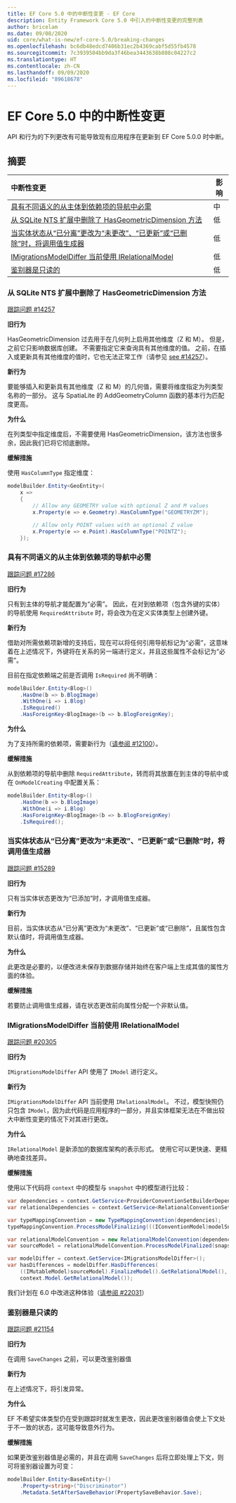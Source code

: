 ```yaml
---
title: EF Core 5.0 中的中断性变更 - EF Core
description: Entity Framework Core 5.0 中引入的中断性变更的完整列表
author: bricelam
ms.date: 09/08/2020
uid: core/what-is-new/ef-core-5.0/breaking-changes
ms.openlocfilehash: bc6db48edcd7406b31ec2b4369cabf5d55fb4578
ms.sourcegitcommit: 7c3939504bb9da3f46bea3443638b808c04227c2
ms.translationtype: HT
ms.contentlocale: zh-CN
ms.lasthandoff: 09/09/2020
ms.locfileid: "89618678"
---
```

# <a name="breaking-changes-in-ef-core-50"></a>EF Core 5.0 中的中断性变更

API 和行为的下列更改有可能导致现有应用程序在更新到 EF Core 5.0.0 时中断。

## <a name="summary"></a>摘要

| **中断性变更**                                                                                                                   | **影响** |
|:--------------------------------------------------------------------------------------------------------------------------------------|------------|
| [具有不同语义的从主体到依赖项的导航中必需](#required-dependent)                                 | 中     |
| [从 SQLite NTS 扩展中删除了 HasGeometricDimension 方法](#geometric-sqlite)                                                   | 低        |
| [当实体状态从“已分离”更改为“未更改”、“已更新”或“已删除”时，将调用值生成器](#non-added-generation)  | 低        |
| [IMigrationsModelDiffer 当前使用 IRelationalModel](#relational-model)                                                                 | 低        |
| [鉴别器是只读的](#read-only-discriminators)                                                                             | 低        |

<a name="geometric-sqlite"></a>
### <a name="removed-hasgeometricdimension-method-from-sqlite-nts-extension"></a>从 SQLite NTS 扩展中删除了 HasGeometricDimension 方法

[跟踪问题 #14257](https://github.com/aspnet/EntityFrameworkCore/issues/14257)

**旧行为**

HasGeometricDimension 过去用于在几何列上启用其他维度（Z 和 M）。 但是，之前它只影响数据库创建。 不需要指定它来查询具有其他维度的值。 之前，在插入或更新具有其他维度的值时，它也无法正常工作（请参见 [see #14257](https://github.com/aspnet/EntityFrameworkCore/issues/14257)）。

**新行为**

要能够插入和更新具有其他维度（Z 和 M）的几何值，需要将维度指定为列类型名称的一部分。 这与 SpatiaLite 的 AddGeometryColumn 函数的基本行为匹配度更高。

**为什么**

在列类型中指定维度后，不需要使用 HasGeometricDimension，该方法也很多余，因此我们已将它彻底删除。

**缓解措施**

使用 `HasColumnType` 指定维度：

```cs
modelBuilder.Entity<GeoEntity>(
    x =>
    {
        // Allow any GEOMETRY value with optional Z and M values
        x.Property(e => e.Geometry).HasColumnType("GEOMETRYZM");

        // Allow only POINT values with an optional Z value
        x.Property(e => e.Point).HasColumnType("POINTZ");
    });
```

<a name="required-dependent"></a>
### <a name="required-on-the-navigation-from-principal-to-dependent-has-different-semantics"></a>具有不同语义的从主体到依赖项的导航中必需

[跟踪问题 #17286](https://github.com/aspnet/EntityFrameworkCore/issues/17286)

**旧行为**

只有到主体的导航才能配置为“必需”。 因此，在对到依赖项（包含外键的实体）的导航使用 `RequiredAttribute` 时，将会改为在定义实体类型上创建外键。

**新行为**

借助对所需依赖项新增的支持后，现在可以将任何引用导航标记为“必需”，这意味着在上述情况下，外键将在关系的另一端进行定义，并且这些属性不会标记为“必需”。

目前在指定依赖端之前是否调用 `IsRequired` 尚不明确：

```cs
modelBuilder.Entity<Blog>()
    .HasOne(b => b.BlogImage)
    .WithOne(i => i.Blog)
    .IsRequired()
    .HasForeignKey<BlogImage>(b => b.BlogForeignKey);
```

**为什么**

为了支持所需的依赖项，需要新行为（[请参阅 #12100](https://github.com/dotnet/efcore/issues/12100)）。

**缓解措施**

从到依赖项的导航中删除 `RequiredAttribute`，转而将其放置在到主体的导航中或在 `OnModelCreating` 中配置关系：

```cs
modelBuilder.Entity<Blog>()
    .HasOne(b => b.BlogImage)
    .WithOne(i => i.Blog)
    .HasForeignKey<BlogImage>(b => b.BlogForeignKey)
    .IsRequired();
```

<a name="non-added-generation"></a>
### <a name="value-generators-are-called-when-the-entity-state-is-changed-from-detached-to-unchanged-updated-or-deleted"></a>当实体状态从“已分离”更改为“未更改”、“已更新”或“已删除”时，将调用值生成器

[跟踪问题 #15289](https://github.com/aspnet/EntityFrameworkCore/issues/15289)

**旧行为**

只有当实体状态更改为“已添加”时，才调用值生成器。

**新行为**

目前，当实体状态从“已分离”更改为“未更改”、“已更新”或“已删除”，且属性包含默认值时，将调用值生成器。

**为什么**

此更改是必要的，以便改进未保存到数据存储并始终在客户端上生成其值的属性方面的体验。

**缓解措施**

若要防止调用值生成器，请在状态更改前向属性分配一个非默认值。

<a name="relational-model"></a>
### <a name="imigrationsmodeldiffer-now-uses-irelationalmodel"></a>IMigrationsModelDiffer 当前使用 IRelationalModel

[跟踪问题 #20305](https://github.com/aspnet/EntityFrameworkCore/issues/20305)

**旧行为**

`IMigrationsModelDiffer` API 使用了 `IModel` 进行定义。

**新行为**

`IMigrationsModelDiffer` API 当前使用 `IRelationalModel`。 不过，模型快照仍只包含 `IModel`，因为此代码是应用程序的一部分，并且实体框架无法在不做出较大中断性变更的情况下对其进行更改。

**为什么**

`IRelationalModel` 是新添加的数据库架构的表示形式。 使用它可以更快速、更精确地查找差异。

**缓解措施**

使用以下代码将 `context` 中的模型与 `snapshot` 中的模型进行比较：

```cs
var dependencies = context.GetService<ProviderConventionSetBuilderDependencies>();
var relationalDependencies = context.GetService<RelationalConventionSetBuilderDependencies>();

var typeMappingConvention = new TypeMappingConvention(dependencies);
typeMappingConvention.ProcessModelFinalizing(((IConventionModel)modelSnapshot.Model).Builder, null);

var relationalModelConvention = new RelationalModelConvention(dependencies, relationalDependencies);
var sourceModel = relationalModelConvention.ProcessModelFinalized(snapshot.Model);

var modelDiffer = context.GetService<IMigrationsModelDiffer>();
var hasDifferences = modelDiffer.HasDifferences(
    ((IMutableModel)sourceModel).FinalizeModel().GetRelationalModel(),
    context.Model.GetRelationalModel());
```

我们计划在 6.0 中改进这种体验（[请参阅 #22031](https://github.com/dotnet/efcore/issues/22031)）

<a name="read-only-discriminators"></a>
### <a name="discriminators-are-read-only"></a>鉴别器是只读的

[跟踪问题 #21154](https://github.com/aspnet/EntityFrameworkCore/issues/21154)

**旧行为**

在调用 `SaveChanges` 之前，可以更改鉴别器值

**新行为**

在上述情况下，将引发异常。

**为什么**

EF 不希望实体类型仍在受到跟踪时就发生更改，因此更改鉴别器值会使上下文处于不一致的状态，这可能导致意外行为。

**缓解措施**

如果更改鉴别器值是必需的，并且在调用 `SaveChanges` 后将立即处理上下文，则可将鉴别器设置为可变：

```cs
modelBuilder.Entity<BaseEntity>()
    .Property<string>("Discriminator")
    .Metadata.SetAfterSaveBehavior(PropertySaveBehavior.Save);
```
